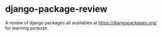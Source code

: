 # django-package-review
A review of django packages all availables at https://djangopackages.org/ for learning purpose.
